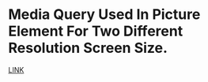 # Media Query Used In Picture Element For Two Different Resolution Screen Size.

[LINK](https://Media-Query-In-Picture-Element.chandandevs.repl.co)